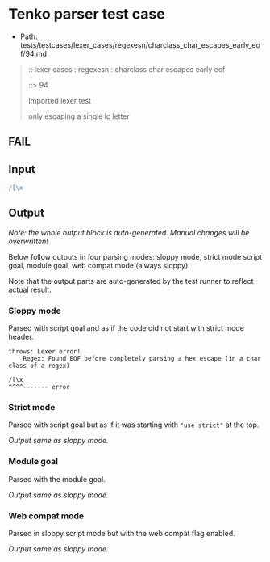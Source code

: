 # Tenko parser test case

- Path: tests/testcases/lexer_cases/regexesn/charclass_char_escapes_early_eof/94.md

> :: lexer cases : regexesn : charclass char escapes early eof
>
> ::> 94
>
> Imported lexer test
>
> only escaping a single lc letter

## FAIL

## Input

`````js
/[\x
`````

## Output

_Note: the whole output block is auto-generated. Manual changes will be overwritten!_

Below follow outputs in four parsing modes: sloppy mode, strict mode script goal, module goal, web compat mode (always sloppy).

Note that the output parts are auto-generated by the test runner to reflect actual result.

### Sloppy mode

Parsed with script goal and as if the code did not start with strict mode header.

`````
throws: Lexer error!
    Regex: Found EOF before completely parsing a hex escape (in a char class of a regex)

/[\x
^^^^------- error
`````

### Strict mode

Parsed with script goal but as if it was starting with `"use strict"` at the top.

_Output same as sloppy mode._

### Module goal

Parsed with the module goal.

_Output same as sloppy mode._

### Web compat mode

Parsed in sloppy script mode but with the web compat flag enabled.

_Output same as sloppy mode._

